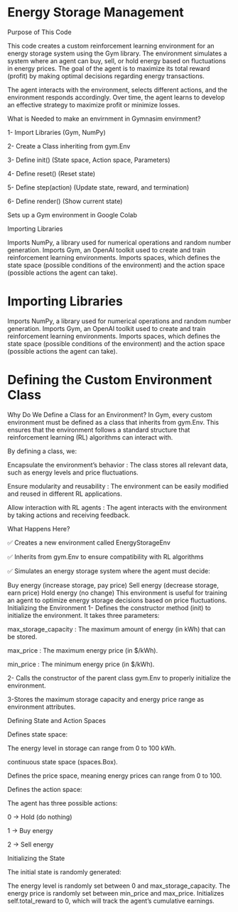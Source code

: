 # Energy Storage Management

Purpose of This Code

This code creates a custom reinforcement learning environment for an energy storage system using the Gym library. The environment simulates a system where an agent can buy, sell, or hold energy based on fluctuations in energy prices. The goal of the agent is to maximize its total reward (profit) by making optimal decisions regarding energy transactions.

The agent interacts with the environment, selects different actions, and the environment responds accordingly. Over time, the agent learns to develop an effective strategy to maximize profit or minimize losses.

What is Needed to make an envirnment in Gymnasim envirnment?

1- Import Libraries (Gym, NumPy)

2- Create a Class inheriting from gym.Env

3- Define init() (State space, Action space, Parameters)

4- Define reset() (Reset state)

5- Define step(action) (Update state, reward, and termination)

6- Define render() (Show current state)

Sets up a Gym environment in Google Colab

Importing Libraries

Imports NumPy, a library used for numerical operations and random number generation.
Imports Gym, an OpenAI toolkit used to create and train reinforcement learning environments.
Imports spaces, which defines the state space (possible conditions of the environment) and the action space (possible actions the agent can take).

# Importing Libraries

Imports NumPy, a library used for numerical operations and random number generation.
Imports Gym, an OpenAI toolkit used to create and train reinforcement learning environments.
Imports spaces, which defines the state space (possible conditions of the environment) and the action space (possible actions the agent can take).

# Defining the Custom Environment Class

Why Do We Define a Class for an Environment? In Gym, every custom environment must be defined as a class that inherits from gym.Env. This ensures that the environment follows a standard structure that reinforcement learning (RL) algorithms can interact with.

By defining a class, we:

Encapsulate the environment’s behavior : The class stores all relevant data, such as energy levels and price fluctuations.

Ensure modularity and reusability : The environment can be easily modified and reused in different RL applications.

Allow interaction with RL agents : The agent interacts with the environment by taking actions and receiving feedback.

What Happens Here?

✅ Creates a new environment called EnergyStorageEnv

✅ Inherits from gym.Env to ensure compatibility with RL algorithms

✅ Simulates an energy storage system where the agent must decide:

Buy energy (increase storage, pay price)
Sell energy (decrease storage, earn price)
Hold energy (no change) This environment is useful for training an agent to optimize energy storage decisions based on price fluctuations.
Initializing the Environment
1- Defines the constructor method (init) to initialize the environment. It takes three parameters:

max_storage_capacity : The maximum amount of energy (in kWh) that can be stored.

max_price : The maximum energy price (in $/kWh).

min_price : The minimum energy price (in $/kWh).

2- Calls the constructor of the parent class gym.Env to properly initialize the environment.

3-Stores the maximum storage capacity and energy price range as environment attributes.

Defining State and Action Spaces

Defines state space:

The energy level in storage can range from 0 to 100 kWh.

continuous state space (spaces.Box).

Defines the price space, meaning energy prices can range from 0 to 100.

Defines the action space:

The agent has three possible actions:

0 → Hold (do nothing)

1 → Buy energy

2 → Sell energy

Initializing the State

The initial state is randomly generated:

The energy level is randomly set between 0 and max_storage_capacity. The energy price is randomly set between min_price and max_price. Initializes self.total_reward to 0, which will track the agent’s cumulative earnings.